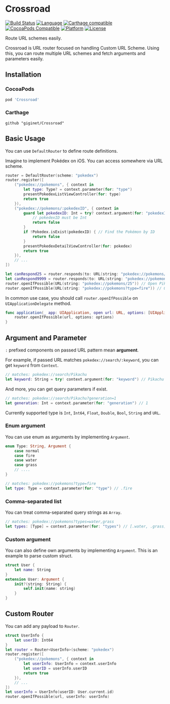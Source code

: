 # Crossroad

[![Build Status](https://travis-ci.org/giginet/Crossroad.svg?branch=master)](https://travis-ci.org/giginet/Crossroad)
[![Language](https://img.shields.io/badge/language-Swift%204.1-orange.svg)](https://swift.org)
[![Carthage compatible](https://img.shields.io/badge/Carthage-compatible-4BC51D.svg?style=flat)](https://github.com/Carthage/Carthage) 
[![CocoaPods Compatible](https://img.shields.io/cocoapods/v/Crossroad.svg)](http://cocoadocs.org/docsets/Crossroad)
[![Platform](https://img.shields.io/cocoapods/p/Crossroad.svg?style=flat)](http://cocoadocs.org/docsets/Crossroad)
[![License](https://cocoapod-badges.herokuapp.com/l/Crossroad/badge.svg)](https://github.com/cookpad/Crossroad/blob/master/LICENSE)

Route URL schemes easily.

Crossroad is URL router focused on handling Custom URL Scheme.
Using this, you can route multiple URL schemes and fetch arguments and parameters easily.

## Installation

### CocoaPods

```ruby
pod 'Crossroad'
```

### Carthage

```
github "giginet/Crossroad"
```

## Basic Usage

You can use `DefaultRouter` to define route definitions.

Imagine to implement Pokédex on iOS. You can access somewhere via URL scheme.

```swift
router = DefaultRouter(scheme: "pokedex")
router.register([
    ("pokedex://pokemons", { context in 
        let type: Type? = context.parameter(for: "type")
        presentPokedexListViewController(for: type)
        return true 
    }),
    ("pokedex://pokemons/:pokedexID", { context in 
        guard let pokedexID: Int = try? context.argument(for: "pokedexID") else {
            // pokedexID must be Int
            return false
        }
        if !Pokedex.isExist(pokedexID) { // Find the Pokémon by ID
            return false
        }
        presentPokedexDetailViewController(for: pokedex)
        return true 
    }),
    // ...
])

let canRespond25 = router.responds(to: URL(string: "pokedex://pokemons/25")!) // Pikachu(No. 25) is exist! so it returns true
let canRespond9999 = router.responds(to: URL(string: "pokedex://pokemons/9999")!) // No. 9999 is unknown. so it returns false
router.openIfPossible(URL(string: "pokedex://pokemons/25")) // Open Pikachu page
router.openIfPossible(URL(string: "pokedex://pokemons?type=fire")) // Open list of fire Pokémons page
```

In common use case, you should call `router.openIfPossible` on `UIApplicationDelegate` method.

```swift
func application(_ app: UIApplication, open url: URL, options: [UIApplicationOpenURLOptionsKey: Any]) -> Bool {
    router.openIfPossible(url, options: options)
}
```

## Argument and Parameter

`:` prefixed components on passed URL pattern mean **argument**.

For example, if passed URL matches `pokedex://search/:keyword`, you can get `keyword` from `Context`.

```swift
// matches: pokedex://search/Pikachu
let keyword: String = try! context.argument(for: "keyword") // Pikachu
```

And more, you can get query parameters if exist.

```swift
// matches: pokedex://search/Pikachu?generation=1
let generation: Int = context.parameter(for: "generation") // 1
```

Currently supported type is `Int`, `Int64`, `Float`, `Double`, `Bool`, `String` and `URL`.

### Enum argument

You can use enum as arguments by implementing `Argument`.

```swift
enum Type: String, Argument {
    case normal
    case fire
    case water
    case grass
    // ....
}

// matches: pokedex://pokemons?type=fire
let type: Type = context.parameter(for: "type") // .fire
```

### Comma-separated list

You can treat comma-separated query strings as `Array`.

```swift
// matches: pokedex://pokemons?types=water,grass
let types: [Type] = context.parameter(for: "types") // [.water, .grass]
```

### Custom argument

You can also define own arguments by implementing `Argument`.
This is an example to parse custom struct.

```swift
struct User {
    let name: String
}
extension User: Argument {
    init?(string: String) {
        self.init(name: string)
    }
}
```

## Custom Router

You can add any payload to `Router`.

```swift
struct UserInfo {
    let userID: Int64
}
let router = Router<UserInfo>(scheme: "pokedex")
router.register([
    ("pokedex://pokemons", { context in 
        let userInfo: UserInfo = context.userInfo
        let userID = userInfo.userID
        return true
    }),
    // ...
])
let userInfo = UserInfo(userID: User.current.id)
router.openIfPossible(url, userInfo: userInfo)
```
